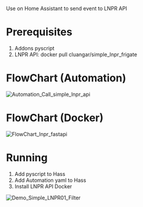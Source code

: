 Use on Home Assistant to send event to LNPR API

# Prerequisites
1. Addons pyscript
2. LNPR API: docker pull cluangar/simple_lnpr_frigate

# FlowChart (Automation)
![Automation_Call_simple_lnpr_api](https://github.com/user-attachments/assets/9a69c1c3-c8c5-4840-995a-cfbc321f9995)

# FlowChart (Docker)
![FlowChart_lnpr_fastapi](https://github.com/user-attachments/assets/e519d7a3-6122-4cae-8f5a-ef43883175d7)

# Running
1. Add pyscript to Hass
2. Add Automation yaml to Hass
3. Install LNPR API Docker

![Demo_Simple_LNPR01_Filter](https://github.com/user-attachments/assets/e77500c4-554a-4688-b45d-f46b348943a4)

